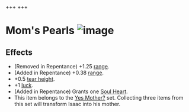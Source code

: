 +++
+++

 # Mom's Pearls ![image](/image/Mom%27s_Pearls.png) 


Effects
---------


* (Removed in Repentance) +1.25 [range](/wiki/Range "Range").
* (Added in Repentance) +0.38 [range](/wiki/Range "Range").
* +0.5 [tear height](/wiki/Tear_height "Tear height").
* +1 [luck](/wiki/Luck "Luck").
* (Added in Repentance) Grants one [Soul Heart](/wiki/Hearts "Hearts").
* This item belongs to the [Yes Mother?](/wiki/Yes_Mother%3F "Yes Mother?") set. Collecting three items from this set will transform Isaac into his mother.


